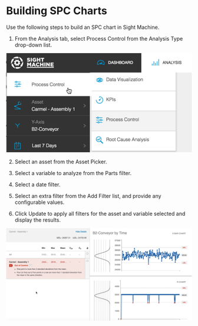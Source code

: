 # Building SPC Charts

Use the following steps to build an SPC chart in Sight Machine.

1. From the Analysis tab, select Process Control from the Analysis Type drop-down list.

  ![](/assets/processControlDropDown7_25_16.png)

2. Select an asset from the Asset Picker.

3. Select a variable to analyze from the Parts filter.

4. Select a date filter.

5. Select an extra filter from the Add Filter list, and provide any configurable values.
6. Click Update to apply all filters for the asset and variable selected and display the results.

  ![](/assets/processControlChartExample7_25_16.png)


